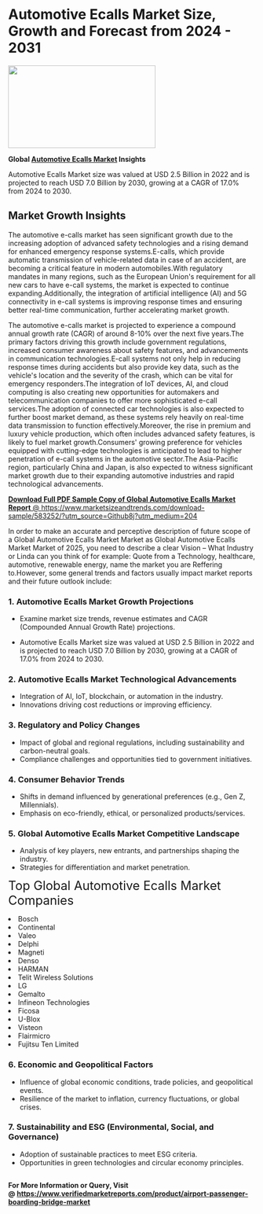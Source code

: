 <H1>Automotive Ecalls Market Size, Growth and Forecast from 2024 - 2031</H1><img class="aligncenter size-medium wp-image-584254" src="https://thirdeyenews.in/wp-content/uploads/2024/09/Global-Market-Research-300x168.jpeg" alt="" width="300" height="168" /><p><strong>Global&nbsp;<a href="https://www.marketsizeandtrends.com/download-sample/583252/?utm_source=Github8j?utm_medium=204">Automotive Ecalls Market</a> Insights</strong></p><p>Automotive Ecalls Market size was valued at USD 2.5 Billion in 2022 and is projected to reach USD 7.0 Billion by 2030, growing at a CAGR of 17.0% from 2024 to 2030.</p><p><h2>Market Growth Insights</h2> <p>The automotive e-calls market has seen significant growth due to the increasing adoption of advanced safety technologies and a rising demand for enhanced emergency response systems.E-calls, which provide automatic transmission of vehicle-related data in case of an accident, are becoming a critical feature in modern automobiles.With regulatory mandates in many regions, such as the European Union's requirement for all new cars to have e-call systems, the market is expected to continue expanding.Additionally, the integration of artificial intelligence (AI) and 5G connectivity in e-call systems is improving response times and ensuring better real-time communication, further accelerating market growth.</p> <p><a href="#"></a></p> <p>The automotive e-calls market is projected to experience a compound annual growth rate (CAGR) of around 8-10% over the next five years.The primary factors driving this growth include government regulations, increased consumer awareness about safety features, and advancements in communication technologies.E-call systems not only help in reducing response times during accidents but also provide key data, such as the vehicle's location and the severity of the crash, which can be vital for emergency responders.The integration of IoT devices, AI, and cloud computing is also creating new opportunities for automakers and telecommunication companies to offer more sophisticated e-call services.The adoption of connected car technologies is also expected to further boost market demand, as these systems rely heavily on real-time data transmission to function effectively.Moreover, the rise in premium and luxury vehicle production, which often includes advanced safety features, is likely to fuel market growth.Consumers' growing preference for vehicles equipped with cutting-edge technologies is anticipated to lead to higher penetration of e-call systems in the automotive sector.The Asia-Pacific region, particularly China and Japan, is also expected to witness significant market growth due to their expanding automotive industries and rapid technological advancements.<p><a href="#"></p><p><span class=""><strong>Download Full PDF Sample Copy of Global Automotive Ecalls Market Report</strong> @ <a href="https://www.marketsizeandtrends.com/download-sample/583252/?utm_source=Github8j?utm_medium=204" target="_blank">https://www.marketsizeandtrends.com/download-sample/583252/?utm_source=Github8j?utm_medium=204</a></span></p><p>In order to make an accurate and perceptive description of future scope of a Global&nbsp;Automotive Ecalls Market Market as Global&nbsp;Automotive Ecalls Market Market of 2025, you need to describe a clear Vision &ndash; What Industry or Linda can you think of for example: Quote from a Technology, healthcare, automotive, renewable energy, name the market you are Reffering to.However, some general trends and factors usually impact market reports and their future outlook include:</p><h3>1.&nbsp;<strong>Automotive Ecalls Market Growth Projections</strong></h3><ul><li>Examine market size trends, revenue estimates and CAGR (Compounded Annual Growth Rate) projections.</li><li><p>Automotive Ecalls Market size was valued at USD 2.5 Billion in 2022 and is projected to reach USD 7.0 Billion by 2030, growing at a CAGR of 17.0% from 2024 to 2030.</p></li></ul><h3>2.&nbsp;<strong>Automotive Ecalls Market Technological Advancements</strong></h3><ul><li>Integration of AI, IoT, blockchain, or automation in the industry.</li><li>Innovations driving cost reductions or improving efficiency.</li></ul><h3>3.&nbsp;<strong>Regulatory and Policy Changes</strong></h3><ul><li>Impact of global and regional regulations, including sustainability and carbon-neutral goals.</li><li>Compliance challenges and opportunities tied to government initiatives.</li></ul><h3>4.&nbsp;<strong>Consumer Behavior Trends</strong></h3><ul><li>Shifts in demand influenced by generational preferences (e.g., Gen Z, Millennials).</li><li>Emphasis on eco-friendly, ethical, or personalized products/services.</li></ul><h3>5.&nbsp;<strong>Global Automotive Ecalls Market Competitive Landscape</strong></h3><ul><li>Analysis of key players, new entrants, and partnerships shaping the industry.</li><li>Strategies for differentiation and market penetration.</li></ul><p data-pm-slice="1 1 []"><span style="color: inherit; font-family: inherit; font-size: 25px;">Top Global Automotive Ecalls Market Companies</span></p><div class="" data-test-id=""><p><li>Bosch</li><li> Continental</li><li> Valeo</li><li> Delphi</li><li> Magneti</li><li> Denso</li><li> HARMAN</li><li> Telit Wireless Solutions</li><li> LG</li><li> Gemalto</li><li> Infineon Technologies</li><li> Ficosa</li><li> U-Blox</li><li> Visteon</li><li> Flairmicro</li><li> Fujitsu Ten Limited</li></p></div><h3>6.&nbsp;<strong>Economic and Geopolitical Factors</strong></h3><ul><li>Influence of global economic conditions, trade policies, and geopolitical events.</li><li>Resilience of the market to inflation, currency fluctuations, or global crises.</li></ul><h3>7.&nbsp;<strong>Sustainability and ESG (Environmental, Social, and Governance)</strong></h3><ul><li>Adoption of sustainable practices to meet ESG criteria.</li><li>Opportunities in green technologies and circular economy principles.</li></ul><h2><strong style="font-size: 14px;">For More Information or Query, Visit @&nbsp;</strong><a style="background-color: #ffffff; font-size: 14px;" href="https://www.marketsizeandtrends.com/report/automotive-ecalls-market/" target="_blank">https://www.verifiedmarketreports.com/product/airport-passenger-boarding-bridge-market</a></h2>
